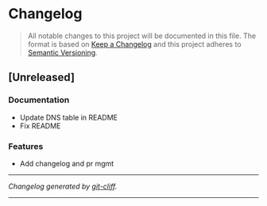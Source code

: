 # Changelog

> All notable changes to this project will be documented in this file. The format is based on
[Keep a Changelog](http://keepachangelog.com/) and this project adheres to
[Semantic Versioning](http://semver.org/).

## [Unreleased]

### Documentation

- Update DNS table in README
- Fix README

### Features

- Add changelog and pr mgmt

***
*Changelog generated by [git-cliff](https://github.com/orhun/git-cliff).*
***
